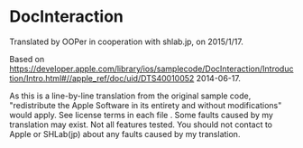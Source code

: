 # DocInteraction

Translated by OOPer in cooperation with shlab.jp, on 2015/1/17.

Based on
<https://developer.apple.com/library/ios/samplecode/DocInteraction/Introduction/Intro.html#//apple_ref/doc/uid/DTS40010052>
2014-06-17.

As this is a line-by-line translation from the original sample code, "redistribute the Apple Software in its entirety and without modifications" would apply. See license terms in each file .
Some faults caused by my translation may exist. Not all features tested.
You should not contact to Apple or SHLab(jp) about any faults caused by my translation.
